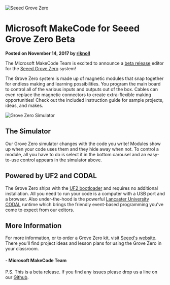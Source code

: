 ![Seeed Grove Zero](/static/blog/seeed/SeeedTarget.png)

# Microsoft MakeCode for Seeed Grove Zero Beta

**Posted on November 14, 2017 by [riknoll](https://github.com/riknoll)**

The Microsoft MakeCode Team is excited to announce a [beta release](https://makecode.seeedstudio.com/) editor for the [Seeed Grove Zero](https://www.seeedstudio.com/edu/grove-zero.html) system!

The Grove Zero system is made up of magnetic modules that snap together for endless making and learning possibilities. You program the main board to control all of the various inputs and outputs out of the box. Cables can even replace the magnetic connectors to create extra-flexible making opportunities! Check out the included instruction guide for sample projects, ideas, and makes.

![Grove Zero Simulator](/static/blog/seeed/groveSim.gif)

## The Simulator

Our Grove Zero simulator changes with the code you write! Modules show up when your code uses them and they hide away when not. To control a module, all you have to do is select it in the bottom carousel and an easy-to-use control appears in the simulator above.

## Powered by UF2 and CODAL

The Grove Zero ships with the [UF2 bootloader](https://makecode.com/blog/one-chip-to-flash-them-all) and requires no additional installation. All you need to run your code is a computer with a USB port and a browser. Also under-the-hood is the powerful [Lancaster University CODAL](https://github.com/lancaster-university/codal) runtime which brings the friendly event-based programming you've come to expect from our editors.

## More Information

For more information, or to order a Grove Zero kit, visit [Seeed's website](https://www.seeedstudio.com/edu/grove-zero.html). There you'll find project ideas and lesson plans for using the Grove Zero in your classroom.

#### - Microsoft MakeCode Team

P.S. This is a beta release. If you find any issues please drop us a line on our [Github](https://github.com/Microsoft/pxt).
